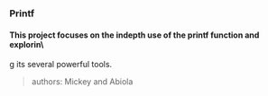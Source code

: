 ### Printf

#### This project focuses on the indepth use of the printf function and explorin\
g its several powerful tools.

>authors: Mickey and Abiola